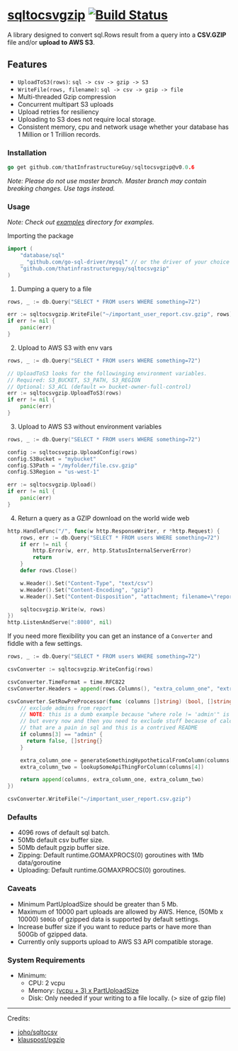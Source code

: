 # [sqltocsvgzip](https://pkg.go.dev/github.com/thatInfrastructureGuy/sqltocsvgzip) [![Build Status](https://travis-ci.com/thatInfrastructureGuy/sqltocsvgzip.svg?branch=master)](https://travis-ci.com/github/thatInfrastructureGuy/sqltocsvgzip)

A library designed to convert sql.Rows result from a query into a **CSV.GZIP** file and/or **upload to AWS S3**.

## Features
* `UploadToS3(rows)`:  `sql -> csv -> gzip -> S3`
* `WriteFile(rows, filename)`: `sql -> csv -> gzip -> file`
* Multi-threaded Gzip compression
* Concurrent multipart S3 uploads
* Upload retries for resiliency
* Uploading to S3 does not require local storage.
* Consistent memory, cpu and network usage whether your database has 1 Million or 1 Trillion records.
 
### Installation
```go 
go get github.com/thatInfrastructureGuy/sqltocsvgzip@v0.0.6
```

_Note: Please do not use master branch. Master branch may contain breaking changes. Use tags instead._

### Usage

_Note: Check out [examples](https://github.com/thatInfrastructureGuy/sqltocsvgzip/tree/master/examples) directory for examples._

Importing the package

```go
import (
    "database/sql"
    _ "github.com/go-sql-driver/mysql" // or the driver of your choice
    "github.com/thatinfrastructureguy/sqltocsvgzip"
)
```

1. Dumping a query to a file

```go
rows, _ := db.Query("SELECT * FROM users WHERE something=72")

err := sqltocsvgzip.WriteFile("~/important_user_report.csv.gzip", rows)
if err != nil {
    panic(err)
}
```

2. Upload to AWS S3 with env vars

```go
rows, _ := db.Query("SELECT * FROM users WHERE something=72")

// UploadToS3 looks for the followinging environment variables.
// Required: S3_BUCKET, S3_PATH, S3_REGION
// Optional: S3_ACL (default => bucket-owner-full-control)
err := sqltocsvgzip.UploadToS3(rows)
if err != nil {
    panic(err)
}
```

3. Upload to AWS S3 without environment variables

```go
rows, _ := db.Query("SELECT * FROM users WHERE something=72")

config := sqltocsvgzip.UploadConfig(rows)
config.S3Bucket = "mybucket"
config.S3Path = "/myfolder/file.csv.gzip"
config.S3Region = "us-west-1"

err := sqltocsvgzip.Upload()
if err != nil {
    panic(err)
}
```

4. Return a query as a GZIP download on the world wide web

```go
http.HandleFunc("/", func(w http.ResponseWriter, r *http.Request) {
    rows, err := db.Query("SELECT * FROM users WHERE something=72")
    if err != nil {
        http.Error(w, err, http.StatusInternalServerError)
        return
    }
    defer rows.Close()

    w.Header().Set("Content-Type", "text/csv")
    w.Header().Set("Content-Encoding", "gzip")
    w.Header().Set("Content-Disposition", "attachment; filename=\"report.csv.gzip\"")

    sqltocsvgzip.Write(w, rows)
})
http.ListenAndServe(":8080", nil)
```

If you need more flexibility you can get an instance of a `Converter` and fiddle with a few settings.

```go
rows, _ := db.Query("SELECT * FROM users WHERE something=72")

csvConverter := sqltocsvgzip.WriteConfig(rows)

csvConverter.TimeFormat = time.RFC822
csvConverter.Headers = append(rows.Columns(), "extra_column_one", "extra_column_two")

csvConverter.SetRowPreProcessor(func (columns []string) (bool, []string) {
    // exclude admins from report
    // NOTE: this is a dumb example because "where role != 'admin'" is better
    // but every now and then you need to exclude stuff because of calculations
    // that are a pain in sql and this is a contrived README
    if columns[3] == "admin" {
      return false, []string{}
    }

    extra_column_one = generateSomethingHypotheticalFromColumn(columns[2])
    extra_column_two = lookupSomeApiThingForColumn(columns[4])

    return append(columns, extra_column_one, extra_column_two)
})

csvConverter.WriteFile("~/important_user_report.csv.gzip")
```

### Defaults
* 4096 rows of default sql batch.
* 50Mb default csv buffer size.
* 50Mb default pgzip buffer size.
* Zipping: Default runtime.GOMAXPROCS(0) goroutines with 1Mb data/goroutine
* Uploading: Default runtime.GOMAXPROCS(0) goroutines.

### Caveats
* Minimum PartUploadSize should be greater than 5 Mb.
* Maximum of 10000 part uploads are allowed by AWS. Hence, (50Mb x 10000) `500Gb` of gzipped data is supported by default settings.
* Increase buffer size if you want to reduce parts or have more than 500Gb of gzipped data.
* Currently only supports upload to AWS S3 API compatible storage.

### System Requirements
* Minimum:
    * CPU: 2 vcpu
    * Memory: [(vcpu + 3) x PartUploadSize](https://github.com/thatInfrastructureGuy/sqltocsvgzip/wiki/Memory-Footprint-Calculation)
    * Disk: Only needed if your writing to a file locally. (> size of gzip file)

---

Credits:
* [joho/sqltocsv](github.com/joho/sqltocsv)
* [klauspost/pgzip](https://github.com/klauspost/pgzip)
